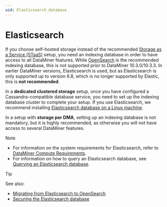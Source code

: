 ```yaml
---
uid: Elasticsearch_database
---
```


# Elasticsearch

If you choose self-hosted storage instead of the recommended [Storage as a Service (STaaS)](xref:STaaS) setup, you need an indexing database in order to have access to all DataMiner features. While [OpenSearch](xref:OpenSearch_database) is the recommended indexing database, this is not supported prior to DataMiner 10.3.0/10.3.3. In earlier DataMiner versions, Elasticsearch is used, but as Elasticsearch is only supported up to version 6.8, which is no longer supported by Elastic, this is **not recommended**.

In a **dedicated clustered storage** setup, once you have configured a Cassandra-compatible database service, you need to set up the indexing database cluster to complete your setup. If you use Elasticsearch, we recommend installing [Elasticsearch database on a Linux machine](xref:Installing_Elasticsearch_on_separate_Linux_machine).

In a setup with **storage per DMA**, setting up an indexing database is not mandatory, but it is highly recommended, as otherwise you will not have access to several DataMiner features.

> [!NOTE]
>
> - For information on the system requirements for Elasticsearch, refer to [DataMiner Compute Requirements](xref:DataMiner_Compute_Requirements).
> - For information on how to query an Elasticsearch database, see [Querying an Elasticsearch database](xref:Querying_an_Elasticsearch_database).

> [!TIP]
> See also:
>
> - [Migrating from Elasticsearch to OpenSearch](xref:Migrating_from_Elasticsearch_to_OpenSearch)
> - [Securing the Elasticsearch database](xref:Security_Elasticsearch)
